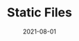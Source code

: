 ﻿---
template: detail
title: Static Files
description: Where do static files like JavaScript and images go?
date: 2021-08-01
---